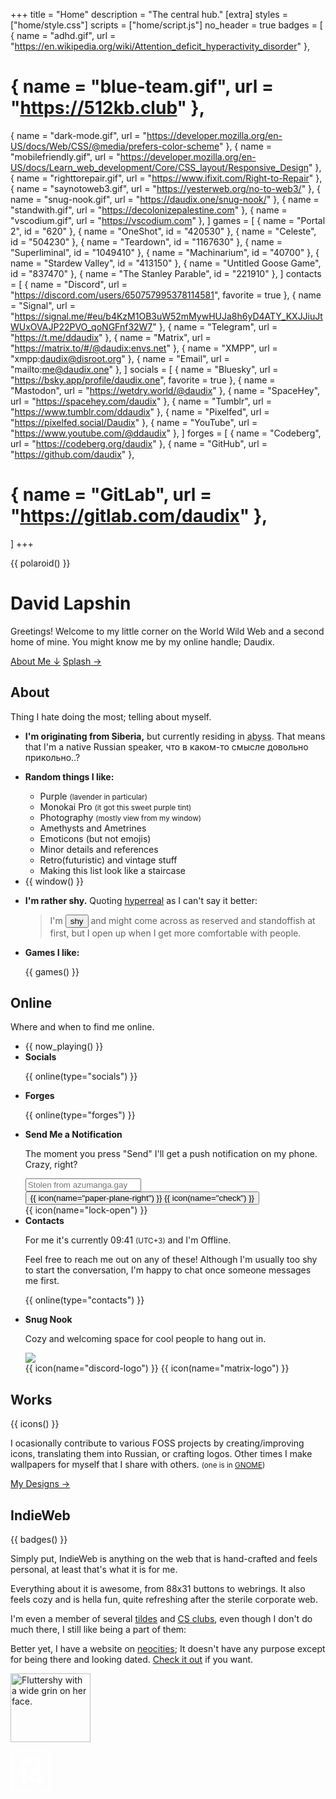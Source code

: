 +++
title = "Home"
description = "The central hub."
[extra]
styles = ["home/style.css"]
scripts = ["home/script.js"]
no_header = true
badges = [
  { name = "adhd.gif", url = "https://en.wikipedia.org/wiki/Attention_deficit_hyperactivity_disorder" },
  # { name = "blue-team.gif", url = "https://512kb.club" },
  { name = "dark-mode.gif", url = "https://developer.mozilla.org/en-US/docs/Web/CSS/@media/prefers-color-scheme" },
  { name = "mobilefriendly.gif", url = "https://developer.mozilla.org/en-US/docs/Learn_web_development/Core/CSS_layout/Responsive_Design" },
  { name = "righttorepair.gif", url = "https://www.ifixit.com/Right-to-Repair" },
  { name = "saynotoweb3.gif", url = "https://yesterweb.org/no-to-web3/" },
  { name = "snug-nook.gif", url = "https://daudix.one/snug-nook/" },
  { name = "standwith.gif", url = "https://decolonizepalestine.com" },
  { name = "vscodium.gif", url = "https://vscodium.com" },
]
games = [
  { name = "Portal 2", id = "620" },
  { name = "OneShot", id = "420530" },
  { name = "Celeste", id = "504230" },
  { name = "Teardown", id = "1167630" },
  { name = "Superliminal", id = "1049410" },
  { name = "Machinarium", id = "40700" },
  { name = "Stardew Valley", id = "413150" },
  { name = "Untitled Goose Game", id = "837470" },
  { name = "The Stanley Parable", id = "221910" },
]
contacts = [
  { name = "Discord", url = "https://discord.com/users/650757995378114581", favorite = true },
  { name = "Signal", url = "https://signal.me/#eu/b4KzM1OB3uW52mMywHUJa8h6yD4ATY_KXJJiuJtWUxOVAJP22PVO_qoNGFnf32W7" },
  { name = "Telegram", url = "https://t.me/ddaudix" },
  { name = "Matrix", url = "https://matrix.to/#/@daudix:envs.net" },
  { name = "XMPP", url = "xmpp:daudix@disroot.org" },
  { name = "Email", url = "mailto:me@daudix.one" },
]
socials = [
  { name = "Bluesky", url = "https://bsky.app/profile/daudix.one", favorite = true },
  { name = "Mastodon", url = "https://wetdry.world/@daudix" },
  { name = "SpaceHey", url = "https://spacehey.com/daudix" },
  { name = "Tumblr", url = "https://www.tumblr.com/ddaudix" },
  { name = "Pixelfed", url = "https://pixelfed.social/Daudix" },
  { name = "YouTube", url = "https://www.youtube.com/@ddaudix" },
]
forges = [
  { name = "Codeberg", url = "https://codeberg.org/daudix" },
  { name = "GitHub", url = "https://github.com/daudix" },
  # { name = "GitLab", url = "https://gitlab.com/daudix" },
]
+++

<div class="container-fill">
<div>

{{ polaroid() }}

<div id="title">

# David Lapshin
</div>

Greetings! Welcome to my little corner on the World Wild Web and a second home of mine. You might know me by my online handle; Daudix.

<div class="buttons start big">
  <a href="#about" class="suggested">About Me ↓</a>
  <a href="#splash">Splash →</a>
</div>
</div>
</div>

## About

Thing I hate doing the most; telling about myself.

<ul class="masonry">
<!-- Card Start -->
<li>
<article>

**I'm originating from Siberia,** but currently residing in <abbr id="abyss" title="If you know, you know">abyss</abbr>. That means that I'm a native Russian speaker, что в каком-то смысле довольно прикольно..?
</article>
</li>
<!-- Card End -->

<!-- Card Start -->
<li>
<article class="fancy-list">

**Random things I like:**

- Purple <small>(lavender in particular)</small>
- Monokai Pro <small>(it got this sweet purple tint)</small>
- Photography <small>(mostly view from my window)</small>
- Amethysts and Ametrines
- Emoticons (but not emojis)
- Minor details and references
- Retro(futuristic) and vintage stuff
- Making this list look like a staircase
</article>
</li>
<!-- Card End -->

<!-- Card Start -->
<li>
<article class="window">
{{ window() }}
</article>
</li>
<!-- Card End -->

<!-- Card Start -->
<li>
<article>

**I'm rather shy.** Quoting [hyperreal](https://hyperreal.coffee) as I can't say it better:

> I'm <button id="shy">shy</button> and might come across as reserved and standoffish at first, but I open up when I get more comfortable with people.
</article>
</li>
<!-- Card End -->

<!-- Card Start -->
<li>
<article class="games fancy-list">

**Games I like:**

{{ games() }}
</article>
</li>
<!-- Card End -->
</ul>

## Online

Where and when to find me online.

<ul class="masonry">
<!-- Card Start -->
<li>
{{ now_playing() }}
</li>
<!-- Card End -->

<!-- Card Start -->
<li>
<article class="online fancy-list">
<strong id="socials" class="title">Socials</strong>

{{ online(type="socials") }}
</article>
</li>
<!-- Card End -->

<!-- Card Start -->
<li>
<article class="online fancy-list">
<strong id="forges" class="title">Forges</strong>

{{ online(type="forges") }}
</article>
</li>
<!-- Card End -->

<!-- Card Start -->
<li>
<article class="ntfy fancy-list">
<strong id="ntfy" class="title">Send Me a Notification</strong>

The moment you press "Send" I'll get a push notification on my phone. Crazy, right?

<div>
  <input id="ntfy-input" placeholder="Stolen from azumanga.gay"></input>
  <button id="ntfy-send" class="suggested" title="Send">
    {{ icon(name="paper-plane-right") }}
    {{ icon(name="check") }}
  </button>
</div>
<div class="tooltip" title="Powered by ntfy.sh. Messages are not end-to-end encrypted and are public. This is not a secure method of communication">
  {{ icon(name="lock-open") }}
</div>
</article>
</li>
<!-- Card End -->

<!-- Card Start -->
<li>
<article class="online fancy-list">
<strong id="contacts" class="title">Contacts</strong>

For me it's currently <time id="clock">09:41</time> <small>(UTC+3)</small> and I'm <span id="online-indicator"><i class="icon"></i><span id="online-indicator-text">Offline</span></span>.

Feel free to reach me out on any of these! Although I'm usually too shy to start the conversation, I'm happy to chat once someone messages me first.

{{ online(type="contacts") }}
</article>
</li>
<!-- Card End -->

<!-- Card Start -->
<li>
<article class="snug-nook fancy-list">
<strong id="snug-nook" class="title">Snug Nook</strong>

Cozy and welcoming space for cool people to hang out in.

<img src="neofax.png" class="transparent no-hover drop-shadow" />
<a href="/snug-nook/" title="Learn More"></a>
<div>
{{ icon(name="discord-logo") }}
{{ icon(name="matrix-logo") }}
</div>
</article>
</li>
<!-- Card End -->
</ul>

## Works

<div>

{{ icons() }}

<div>

I ocasionally contribute to various FOSS projects by creating/improving icons, translating them into Russian, or crafting logos. Other times I make wallpapers for myself that I share with others. <small>(one is in [GNOME](https://www.gnome.org))</small>

<div class="buttons big">
  <a href="/design/">My Designs →</a>
</div>
</div>

</div>

## IndieWeb

{{ badges() }}

Simply put, IndieWeb is anything on the web that is hand-crafted and feels personal, at least that's what it is for me.

Everything about it is awesome, from 88x31 buttons to webrings. It also feels cozy and is hella fun, quite refreshing after the sterile corporate web.

I'm even a member of several [tildes](https://envs.net) and [CS clubs](https://exozy.me), even though I don't do much there, I still like being a part of them:

Better yet, I have a website on [neocities](https://neocities.org); It doesn't have any purpose except for being there and looking dated. [Check it out](https://daudix.neocities.org) if you want.

<img id="flutter" width="128" height="110" class="transparent no-hover" src="flutter.webp" alt="Fluttershy with a wide grin on her face.">

<!-- <div id="splash">
  <label id="splash-toggle">
    <input type="checkbox" id="skip-splash" />
    Skip splash screen
  </label>
  <div id="top-part">
    <div>
      <img
        class="transparent no-hover"
        alt="1024x768"
        src="home/graphics/4-by-3.svg"
      />
      <span>1024x768</span>
    </div>
    <div>
      <img
        class="transparent no-hover"
        alt="No Essential JavaScript"
        src="home/graphics/no-js.svg"
      />
      <span>No Essential<br />JavaScript</span>
    </div>
    <div>
      <a href="https://www.mabsland.com/Adoption.html">
        <img
          class="transparent no-hover"
          alt="14+"
          src="home/graphics/web-14.svg"
        />
      </a>
      <span>14+</span>
    </div>
    <div>
      <img
        class="transparent no-hover"
        alt="Mild Profanity"
        src="home/graphics/profanity.svg"
      />
      <span>Mild Profanity</span>
    </div>
  </div>
  <a id="header" href="#">
    <span id="face-front">daudix.one</span>
    <span id="face-back">
      Enter
      <span>→</span>
      <span aria-hidden="true">→</span>
      <span aria-hidden="true">→</span>
    </span>
  </a>
  <div id="bottom-part">
    <div>
      <strong>SITE DESCRIPTION:</strong>
      <ul>
        <li>Personal opinions</li>
        <li>Mediocre writing</li>
        <li>Wacky humor</li>
      </ul>
    </div>
    <a href="home/g.mp4">
      <img
        id="warning"
        class="transparent no-hover"
        alt="Warning"
        src="home/graphics/warning.svg"
      />
    </a>
  </div>
  <img
    id="barcode"
    class="transparent no-hover"
    alt="Barcode"
    src="home/graphics/barcode.svg"
  />
  <div id="rainbow"></div>
</div> -->

<?xml version="1.0" encoding="UTF-8" standalone="no"?>
<svg
   xml:space="preserve"
   width="64"
   height="64"
   version="1.1"
   id="svg3"
   xmlns="http://www.w3.org/2000/svg"
   xmlns:svg="http://www.w3.org/2000/svg"><defs
     id="defs3" /><path
     d="M 1,1 H 63 V 63 H 1 Z"
     id="path1"
     style="fill:none;stroke:#ffffff;stroke-width:2" /><path
     d="m 18.602,20.534 -3.04,-11.36 h 2.192 l 2.08,8.48 2.096,-8.48 h 1.936 l 2.096,8.48 2.064,-8.48 h 2.208 l -3.04,11.36 H 24.89 l -1.984,-7.777 -1.984,7.776 z m 12.101,0 V 9.174 h 7.648 v 1.807 h -5.568 v 2.96 h 5.376 v 1.792 h -5.376 v 2.992 h 5.696 v 1.808 z m 8.757,0 V 9.174 h 4.256 q 2.08,0 3.152,0.735 1.088,0.736 1.088,2.336 0,0.72 -0.304,1.264 -0.288,0.528 -0.864,0.832 -0.56,0.304 -1.36,0.336 l -0.016,-0.032 q 1.456,0.048 2.24,0.8 0.784,0.736 0.784,1.968 0,1.568 -1.088,2.352 -1.072,0.768 -3.056,0.768 z m 2.08,-1.76 h 2.656 q 0.976,0 1.536,-0.4 0.576,-0.4 0.576,-1.185 0,-0.784 -0.56,-1.2 -0.56,-0.416 -1.552,-0.416 H 41.54 Z m 0,-4.833 h 2.112 q 1.024,0 1.6,-0.384 0.576,-0.384 0.576,-1.12 0,-0.768 -0.56,-1.136 -0.56,-0.368 -1.616,-0.368 H 41.54 Z"
     aria-label="WEB"
     id="path2"
     style="fill:#ffffff" /><path
     d="M 18.877,54.827 V 34.048 h -6.486 v -4.224 h 2.603 q 1.835,0 2.944,-0.47 1.11,-0.469 1.579,-1.62 0.512,-1.195 0.512,-3.2 h 4.394 v 30.293 z m 23.557,0 V 48.768 H 27.244 V 44.245 L 41.538,24.533 h 6.443 v 19.414 h 3.626 v 4.821 h -3.626 v 6.059 z m -9.13,-10.88 h 9.13 V 31.744 Z"
     aria-label="14"
     id="path3"
     style="fill:#ffffff" /></svg>
